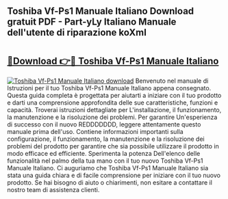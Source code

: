 ## Toshiba Vf-Ps1 Manuale Italiano Download gratuit PDF - Part-yLy Italiano Manuale dell'utente di riparazione koXmI

# <h2><a href="http://dffxna.blite.top/?on=Toshiba+Vf-Ps1+Manuale+Italiano">🔗Download 👉🔴 Toshiba Vf-Ps1 Manuale Italiano</a></h2>

[![Toshiba Vf-Ps1 Manuale Italiano download](https://i.imgur.com/lujVjoI.png)](http://dffxna.blite.top/?on=Toshiba+Vf-Ps1+Manuale+Italiano)
Benvenuto nel manuale di Istruzioni per il tuo Toshiba Vf-Ps1 Manuale Italiano appena consegnato. Questa guida completa è progettata per aiutarti a iniziare con il tuo prodotto e darti una comprensione approfondita delle sue caratteristiche, funzioni e capacità. Troverai istruzioni dettagliate per L'installazione, il funzionamento, la manutenzione e la risoluzione dei problemi. Per garantire Un'esperienza di successo con il nuovo REDDDDDDD, leggere attentamente questo manuale prima dell'uso. Contiene informazioni importanti sulla configurazione, il funzionamento, la manutenzione e la risoluzione dei problemi del prodotto per garantire che sia possibile utilizzare il prodotto in modo efficace ed efficiente. Sperimenta la potenza Dell'elenco delle funzionalità nel palmo della tua mano con il tuo nuovo Toshiba Vf-Ps1 Manuale Italiano. Ci auguriamo che Toshiba Vf-Ps1 Manuale Italiano sia stata una guida chiara e di facile comprensione per iniziare con il tuo nuovo prodotto. Se hai bisogno di aiuto o chiarimenti, non esitare a contattare il nostro team di assistenza clienti.
